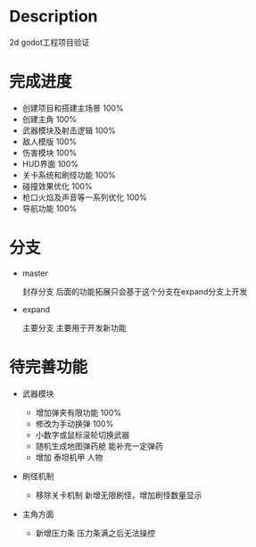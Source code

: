 # Description
2d godot工程项目验证


# 完成进度
- 创建项目和搭建主场景     100%
- 创建主角                100%
- 武器模块及射击逻辑       100%
- 敌人模版                100%
- 伤害模块                100%
- HUD界面                 100%
- 关卡系统和刷怪功能       100%
- 碰撞效果优化             100%
- 枪口火焰及声音等一系列优化 100%
- 导航功能                  100%

# 分支
- master
  
  封存分支 后面的功能拓展只会基于这个分支在expand分支上开发
- expand
  
  主要分支 主要用于开发新功能


# 待完善功能
- 武器模块
  - 增加弹夹有限功能 100%
  - 修改为手动换弹 100%
  - 小数字或鼠标滚轮切换武器
  - 随机生成地图弹药舱 能补充一定弹药
  - 增加 泰坦机甲 人物

- 刷怪机制
  - 移除关卡机制 新增无限刷怪，增加刷怪数量显示

- 主角方面
  - 新增压力条 压力条满之后无法操控

